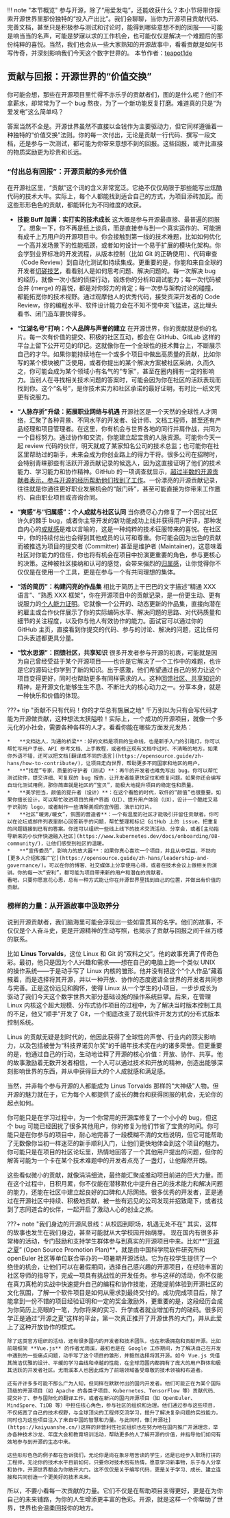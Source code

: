 !!! note "本节概览"
    参与开源，除了“用爱发电”，还能收获什么？本小节将带你探索开源世界里那份独特的“投入产出比”。我们会聊聊，当你为开源项目贡献代码、完善文档，甚至只是积极参与测试和讨论时，能得到哪些意想不到的回报——可能是响当当的名声，可能是梦寐以求的工作机会，也可能仅仅是解决一个难题后的那份纯粹的喜悦。当然，我们也会从一些大家熟知的开源故事中，看看贡献是如何书写传奇，并深刻影响我们今天这个数字世界的。
    本节作者：[teapot1de](https://github.com/teapot1de)

## 贡献与回报：开源世界的“价值交换”

你可能会想，那些在开源项目里忙得不亦乐乎的贡献者们，图的是什么呢？他们不拿薪水，却常常为了一个 bug 熬夜，为了一个新功能反复打磨。难道真的只是“为爱发电”这么简单吗？

答案当然不全是。开源世界虽然不直接以金钱作为主要驱动力，但它同样遵循着一种独特的“价值交换”法则。你的每一次付出，无论是贡献一行代码、撰写一段文档，还是参与一次测试，都可能为你带来意想不到的回报。这些回报，或许比直接的物质奖励更为珍贵和长远。

### “付出总有回报”：开源贡献的多元价值

在开源社区里，“贡献”这个词的含义非常宽泛。它绝不仅仅局限于那些能写出炫酷代码的技术大牛。实际上，每个人都能找到适合自己的方式，为项目添砖加瓦。而这些形形色色的贡献，都能转化为不同维度的收获。

*   **技能 Buff 加满：实打实的技术成长**
    这大概是参与开源最直接、最普遍的回报了。想象一下，你不再是纸上谈兵，而是直接参与到一个真实运作的、可能拥有成千上万用户的开源项目中。你会接触到第一线的技术难题，比如如何优化一个高并发场景下的性能瓶颈，或者如何设计一个易于扩展的模块化架构。你会学到业界标准的开发流程，从版本控制（比如 Git 的正确使用）、代码审查（Code Review）到自动化测试和持续集成。更重要的是，你能和来自全球的开发者[切磋技艺](https://appsembler.com/blog/benefits-of-contributing-to-open-source-projects/)，看看别人是如何思考问题、解决问题的。每一次解决 bug 的经历，就像一次小型的侦探行动，锻炼你的分析和调试能力；每一次代码被合并 (merge) 的喜悦，都是对你努力的肯定；每一次参与架构讨论的碰撞，都能拓宽你的技术视野。通过观摩他人的优秀代码，接受资深开发者的 Code Review，你的编程水平、软件设计能力会在不知不觉中突飞猛进，这比埋头看书、闭门造车要快得多。

*   **“江湖名号”打响：个人品牌与声誉的建立**
    在开源世界，你的贡献就是你的名片。每一次有价值的提交、积极的社区互动，都会在 GitHub、GitLab 这样的平台上留下公开可见的印记。这就像你在一个全球性的技术舞台上，不断展示自己的才华。如果你能持续地在一个或多个项目中做出高质量的贡献，比如你写的某个模块被广泛使用，或者你提出的某个解决方案被社区采纳，久而久之，你可能会成为某个领域小有名气的“专家”，甚至在圈内拥有一定的影响力。当别人在寻找相关技术问题的答案时，可能会因为你在社区的活跃表现而找到你。这个“名号”，是你技术实力和社区承诺的最好证明，有时比一纸文凭更有说服力。

*   **“人脉存折”升级：拓展职业网络与机遇**
    开源社区是一个天然的全球性人才网络，汇聚了各种背景、不同水平的开发者、设计师、文档工程师，甚至还有产品经理和项目管理者。在这里，你有机会与世界各地的同行并肩作战，共同为一个目标努力。通过协作和交流，你能建立起宝贵的人脉资源。可能你今天一起 review 代码的伙伴，明天就成了某家知名公司的技术总监；也可能你在社区里帮助过的新手，未来会成为你创业路上的得力干将。很多公司在招聘时，会特别青睐那些有活跃开源贡献记录的候选人，因为这直接证明了他们的技术能力、学习能力和协作精神。GitHub 的一项调查就显示，[超过半数的开源贡献者表示，参与开源的经历帮助他们找到了工作](https://appsembler.com/blog/benefits-of-contributing-to-open-source-projects/)。一份漂亮的开源贡献记录，往往就是你通往更好职业发展机会的“敲门砖”，甚至可能直接为你带来工作邀约、自由职业项目或咨询合同。

*   **“爽感”与“归属感”：个人成就与社区认同**
    当你费尽心力修复了一个困扰社区许久的棘手 bug，或者你主导开发的新功能成功上线并获得用户好评，那种发自内心的[成就感](https://appsembler.com/blog/benefits-of-contributing-to-open-source-projects/)是难以言喻的，这是一种纯粹的技术征服带来的喜悦。在社区中，你的持续付出也会得到其他成员的认可和尊重。你可能会因为出色的贡献而被推选为项目的提交者 (Committer) 甚至是维护者 (Maintainer)，这意味着社区对你能力的信任，你也将有机会在项目中扮演更重要的角色，参与更核心的决策。这种被社区接纳和认可的感觉，会带来强烈的[归属感](https://answer.apache.org/zh-CN/blog/lufei-asf-journey-from-contributor-to-ppmc-member/)，让你觉得你不仅仅是在使用一个工具，更是在参与一个有共同理想的集体。

*   **“活的简历”：构建闪亮的作品集**
    相比于简历上干巴巴的文字描述“精通 XXX 语言”、“熟悉 XXX 框架”，你在开源项目中的贡献记录，是一份更生动、更有说服力的[个人能力证明](https://appsembler.com/blog/benefits-of-contributing-to-open-source-projects/)。它就像一个公开的、动态更新的作品集，直接向潜在的雇主或合作伙伴展示了你的实际编码水平、解决问题的思路、对代码质量和细节的关注程度，以及你与他人有效协作的能力。面试官可以通过你的 GitHub 主页，直接看到你提交的代码、参与的讨论、解决的问题，这比任何口头表述都更具分量。

*   **“饮水思源”：回馈社区，共享知识**
    很多开发者参与开源的初衷，可能就是因为自己曾经受益于某个开源项目——也许是它解决了一个工作中的难题，也许是它的源码让你学到了新的知识。出于感激，他们希望通过自己的努力让这个项目变得更好，同时也帮助更多有同样需求的人。这种[回馈社区、共享知识](https://appsembler.com/blog/benefits-of-contributing-to-open-source-projects/)的精神，是开源文化能够生生不息、不断壮大的核心动力之一。分享本身，就是一种快乐和价值的体现。

???+ tip "贡献不只有代码！你的才华总有施展之地"
    千万别以为只有会写代码才能为开源做贡献，这种想法太狭隘啦！实际上，一个成功的开源项目，就像一个多元化的小社会，需要各种各样的人才。看看你能在哪些方面发光发热：

    *   **文档达人，沟通的桥梁**：好的文档是项目的生命线，也是新手入门的引路灯。你可以帮忙写用户手册、API 参考文档、上手教程，或者修正现有文档中过时、不清晰的地方。如果你外语不错，还可以把文档[翻译成不同的语言](https://opensource.guide/zh-hans/how-to-contribute/)，让项目走向世界，帮助更多不同国家和地区的用户。
    *   **“找茬”专家，质量的守护者（测试）**：再牛的开发者也难免写出 bug。你可以帮忙测试软件，提交详细、可复现的 bug 报告，让开发者能更快定位和修复问题。如果你还会编写自动化测试用例，那你简直就是社区的“宝贝”，能极大地提升项目的稳定性和质量。
    *   **美学担当，颜值的提升者（设计）**：在这个看脸的时代，软件的“颜值”也很重要。如果你擅长设计，可以帮忙改进项目的用户界面（UI）、提升用户体验（UX），设计一个酷炫又易于识别的 logo，或者制作一些清晰美观的宣传图、演示幻灯片。
    *   **社区“暖男/暖女”，氛围的营造者**：一个有温度的社区才能吸引并留住贡献者。你可以在论坛或邮件列表里耐心回答新手的问题，帮忙整理和标记 GitHub 上的 issue，把重复的问题链接到已有的答案。你还可以组织一些线上线下的技术交流活动、分享会，或者[主动指导新来的小伙伴快速融入社区](https://www.kubernetes.dev/docs/onboarding/08-community/)，让他们感受到社区的温暖。
    *   **“宣传委员”，影响力的放大器**：如果你真心喜欢一个项目，并且从中受益，不妨向[更多人介绍和推广它](https://opensource.guide/zh-hans/leadership-and-governance/)。可以在你的博客、社交媒体上分享使用心得，或者在技术会议上做相关的演讲。你的每一次“安利”，都可能为项目带来新的用户和潜在的贡献者。
    看吧，只要你愿意花心思，总有一种方式能让你在开源世界里找到自己的位置，并做出有价值的贡献。


### 榜样的力量：从开源故事中汲取养分

说到开源贡献者，我们脑海里可能会浮现出一些如雷贯耳的名字。他们的故事，不仅仅是个人奋斗史，更是开源精神的生动写照，也揭示了贡献与回报之间千丝万缕的联系。

比如 **Linus Torvalds**，这位 Linux 和 Git 的“双料之父”。他的故事充满了传奇色彩。最初，他只是因为个人兴趣和需求——想在自己的电脑上跑一个类似 UNIX 的操作系统——于是动手写了 Linux 内核的雏形。他并没有把这个“个人作品”藏着掖着，而是选择将其开源，并以一种开放、协作的态度邀请全世界的开发者共同参与完善。正是这份远见和胸怀，使得 Linux 从一个学生的小项目，一步步成长为驱动了我们今天这个数字世界大部分基础设施的操作系统巨擘。后来，在管理 Linux 内核这个超大规模、分布式协作项目的过程中，为了解决当时版本控制工具的不足，他又“顺手”开发了 Git，一个彻底改变了现代软件开发方式的分布式版本控制系统。

Linus 的贡献无疑是划时代的，他因此获得了全球性的声誉、行业内的顶尖影响力，以及包括被誉为“科技界诺贝尔奖”的千禧年技术奖在内的诸多荣誉。但更重要的是，他通过自己的行动，生动地诠释了开源的核心价值：开放、协作、共享。他的故事激励着无数开发者相信，一个人可以通过技术和开放的精神，创造出能够深刻影响世界的东西，并从中获得巨大的个人成就感和满足感。

当然，并非每个参与开源的人都能成为 Linus Torvalds 那样的“大神级”人物。但开源的魅力就在于，它为每个人都提供了成长的舞台和获得回报的机会，无论你的起点如何。

你可能只是在学习过程中，为一个你常用的开源库修复了一个小小的 bug，但这个 bug 可能已经困扰了很多其他用户，你的修复为他们节省了宝贵的时间。你可能只是在你参与的项目中，耐心地完善了一段模糊不清的文档说明，但它可能帮助了无数像你当初一样迷茫的新手顺利入门，让他们更快地体会到这个项目的魅力。你可能只是在项目的社区论坛里，热情地回答了一个其他用户提出的问题，但你的解答可能为一个卡在某个技术难题中的开发者点亮了一盏灯，让他豁然开朗。

这些看似微小的贡献，就像涓涓细流，最终能汇聚成推动项目前进的巨大力量。而在这个过程中，日积月累，你不仅能在潜移默化中提升自己的技术能力和解决问题的能力，还能在社区中建立起良好的口碑和人际网络。很多优秀的开发者，正是通过在开源社区中持续、积极地贡献，被一些有远见的公司发现并招致麾下，或者找到了志同道合的伙伴，一起开启了激动人心的创业之旅。

???+ note "我们身边的开源风景线：从校园到职场，机遇无处不在"
    其实，这样的故事也发生在我们身边，甚至可能就从大学校园开始萌芽。
    现在国内有很多非常棒的活动，专门鼓励和支持学生群体参与到真实的开源项目中来。比如**“[开源之夏](https://summer-ospp.ac.cn/)” (Open Source Promotion Plan)**，就是由中国科学院软件研究所和 openEuler 社区等单位联合举办的一项暑期开源活动。它为在校学生提供了一个绝佳的机会，让他们可以在暑假期间，选择自己感兴趣的开源项目，在经验丰富的社区导师的指导下，完成一项具有挑战性的开发任务。参与这样的活动，你不仅能在真刀真枪的实战中快速提升自己的编程和协作技能，还能提前体验到开源社区的文化氛围，了解一个软件项目是如何从需求到最终交付的。成功完成项目后，除了能拿到一份不错的项目经验证明和一定的奖金激励外，更重要的是，这段经历会成为你简历上亮眼的一笔，为你将来的实习、升学或者就业增加有力的砝码。很多同学正是通过“开源之夏”这样的平台，第一次真正推开了开源世界的大门，并从此爱上了这种开放协作的模式。

    除了这类官方组织的活动，还有很多国内的开发者和技术团队，也在积极拥抱和贡献开源。比如前端框架 **Vue.js** 的作者尤雨溪，最初也是在 Google 工作期间，为了解决自己在开发中遇到的一些痛点问题，动手写了这个项目的雏形，并毅然选择将其开源。如今 Vue.js 凭借其简洁优雅的设计、平缓的学习曲线和卓越的性能，在全球范围内都拥有了庞大的用户群体和极其活跃的开发者社区。尤雨溪本人也因此成为了前端领域备受尊敬的技术领袖和布道者。

    还有许许多多可能不那么广为人知，但同样在默默付出的国内开发者。他们可能正在为某个国际顶级的开源项目（如 Apache 的各类子项目、Kubernetes、TensorFlow 等）贡献代码、提交补丁、参与国际化的翻译工作，或者在新兴的国内开源项目（如 OpenEuler、MindSpore、TiDB 等）中担任核心角色，参与社区的组织和治理。他们通过参与这些项目，不仅拓宽了自己的技术视野，与全球顶尖的工程师交流学习，提升了解决复杂问题的实战能力，同时也为这些项目注入了来自中国的智慧和力量。与此同时，像[开源社](https://kaiyuanshe.cn/)这样的非营利性社区组织也在努力地在国内推广开源理念，举办各种技术沙龙、年度大会和教育培训活动，帮助更多的人了解开源的价值，并指导他们如何有效地参与到开源的生态中来。

    这些形形色色的例子都在告诉我们，无论你是尚在象牙塔苦读的学生，还是已经步入职场打拼的工程师，无论你的技术水平目前如何，只要你对技术抱有热情，愿意学习新事物，乐于与人分享和协作，开源世界都会为你敞开大门。这不仅仅是关于编写代码，更是关于学习、成长、建立连接和共同创造一个更美好的技术未来。

所以，不要小看每一次贡献的力量。它们不仅是在帮助项目变得更好，更是在为你自己的未来铺路，为你的人生增添更丰富的色彩。开源，就是这样一个你帮助了世界，世界也会温柔回报你的地方。
